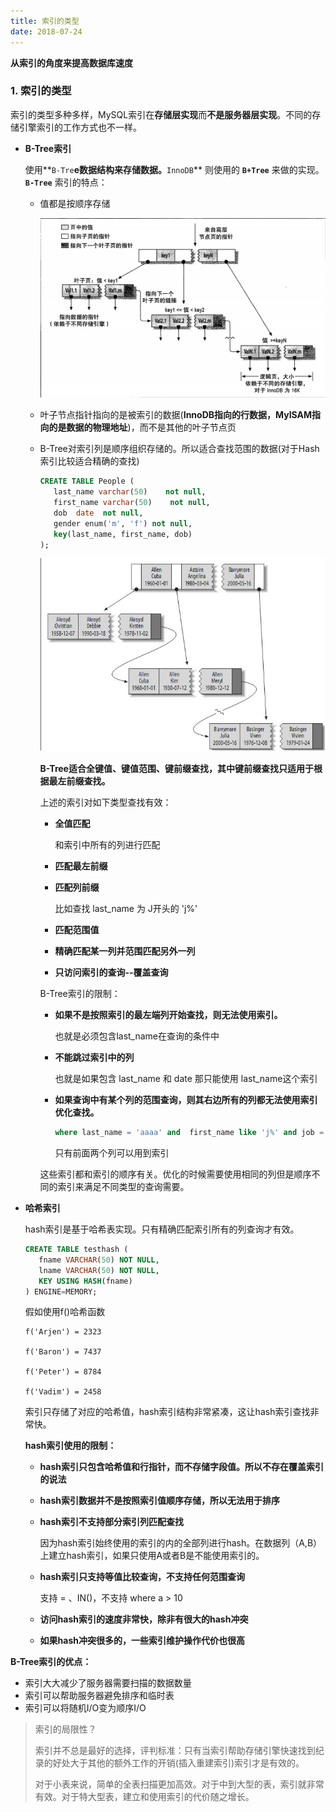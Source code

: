 ```yaml
---
title: 索引的类型
date: 2018-07-24
---
```

**从索引的角度来提高数据库速度**

### 1. 索引的类型

索引的类型多种多样，MySQL索引在**存储层实现**而**不是服务器层实现**。不同的存储引擎索引的工作方式也不一样。

- **B-Tree索引**

  使用**`B-Tre`**e数据结构来存储数据。**`InnoDB`** 则使用的 **`B+Tree`** 来做的实现。**`B-Tree`** 索引的特点：

  - 值都是按顺序存储

    ![图](https://github.com/mxsm/document/blob/master/image/database/%E9%AB%98%E6%80%A7%E8%83%BDMysql%E8%AF%BB%E4%B9%A6%E7%AC%94%E8%AE%B0/%E7%B4%A2%E5%BC%95/BTreeMysql%E5%9B%BE%E8%A7%A3.png?raw=true)

  - 叶子节点指针指向的是被索引的数据(**InnoDB指向的行数据，MyISAM指向的是数据的物理地址**)，而不是其他的叶子节点页

  - B-Tree对索引列是顺序组织存储的。所以适合查找范围的数据(对于Hash索引比较适合精确的查找)

    ```sql
    CREATE TABLE People (
       last_name varchar(50)    not null,
       first_name varchar(50)    not null,
       dob  date  not null,
       gender enum('m', 'f') not null,
       key(last_name, first_name, dob)
    );
    ```

    ![图](https://github.com/mxsm/document/blob/master/image/database/%E9%AB%98%E6%80%A7%E8%83%BDMysql%E8%AF%BB%E4%B9%A6%E7%AC%94%E8%AE%B0/%E7%B4%A2%E5%BC%95/mysqBTree%E7%B4%A2%E5%BC%95%E6%95%B0%E6%8D%AE%E8%AF%B4%E6%98%8E.JPG?raw=true)

    **B-Tree适合全键值、键值范围、键前缀查找，其中键前缀查找只适用于根据最左前缀查找。**

    上述的索引对如下类型查找有效：

    - **全值匹配**

      和索引中所有的列进行匹配

    - **匹配最左前缀**

    - **匹配列前缀**

      比如查找 last_name 为 J开头的  'j%'

    - **匹配范围值**

    - **精确匹配某一列并范围匹配另外一列**

    - **只访问索引的查询--覆盖查询**

    B-Tree索引的限制：

    - **如果不是按照索引的最左端列开始查找，则无法使用索引。**

      也就是必须包含last_name在查询的条件中

    - **不能跳过索引中的列**

      也就是如果包含 last_name 和 date 那只能使用 last_name这个索引

    - **如果查询中有某个列的范围查询，则其右边所有的列都无法使用索引优化查找。**

      ```sql
      where last_name = 'aaaa' and  first_name like 'j%' and job = '2001-02-03'
      ```

      只有前面两个列可以用到索引

    这些索引都和索引的顺序有关。优化的时候需要使用相同的列但是顺序不同的索引来满足不同类型的查询需要。

- **哈希索引**

  hash索引是基于哈希表实现。只有精确匹配索引所有的列查询才有效。

  ```sql
  CREATE TABLE testhash (
     fname VARCHAR(50) NOT NULL,
     lname VARCHAR(50) NOT NULL,
     KEY USING HASH(fname)
  ) ENGINE=MEMORY;
  ```

  假如使用f()哈希函数

  ```
  f('Arjen') = 2323
  
  f('Baron') = 7437
  
  f('Peter') = 8784
  
  f('Vadim') = 2458
  ```

  索引只存储了对应的哈希值，hash索引结构非常紧凑，这让hash索引查找非常快。

  **hash索引使用的限制：**

  - **hash索引只包含哈希值和行指针，而不存储字段值。所以不存在覆盖索引的说法**

  - **hash索引数据并不是按照索引值顺序存储，所以无法用于排序**

  - **hash索引不支持部分索引列匹配查找**

    因为hash索引始终使用的索引的内的全部列进行hash。在数据列（A,B）上建立hash索引，如果只使用A或者B是不能使用索引的。

  - **hash索引只支持等值比较查询，不支持任何范围查询**

    支持 = 、IN()，不支持 where a > 10 

  - **访问hash索引的速度非常快，除非有很大的hash冲突**

  - **如果hash冲突很多的，一些索引维护操作代价也很高**

**B-Tree索引的优点：**

- 索引大大减少了服务器需要扫描的数据数量
- 索引可以帮助服务器避免排序和临时表
- 索引可以将随机I/O变为顺序I/O

> 索引的局限性？
>
> 索引并不总是最好的选择，评判标准：只有当索引帮助存储引擎快速找到纪录的好处大于其他的额外工作的开销(插入重建索引)索引才是有效的。
>
> 对于小表来说，简单的全表扫描更加高效。对于中到大型的表，索引就非常有效。对于特大型表，建立和使用索引的代价随之增长。